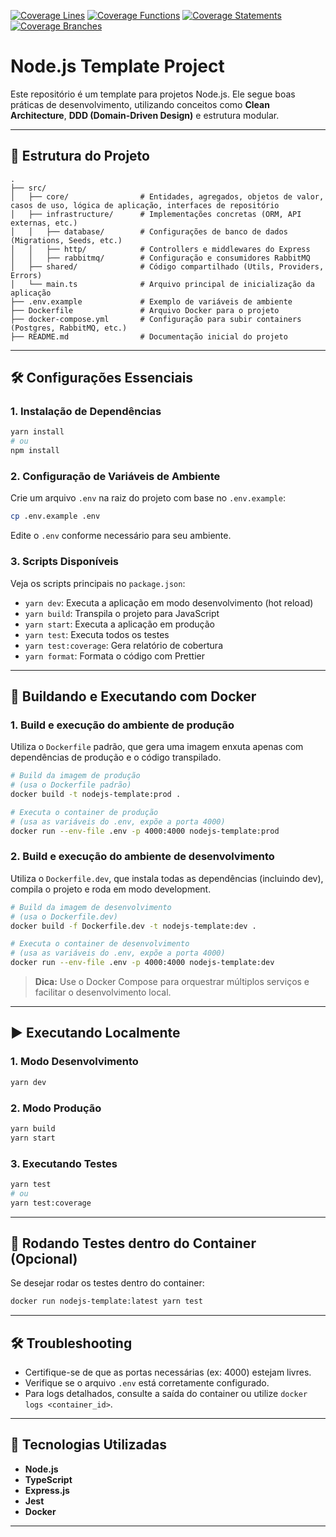 [![Coverage Lines](https://img.shields.io/endpoint?url=https://raw.githubusercontent.com/omarcosdn/nodejs-template/blob/main/.coverage/coverage-badge.json&label=lines&query=$.total.lines.pct)](https://github.com/omarcosdn/nodejs-template/tree/main)
[![Coverage Functions](https://img.shields.io/endpoint?url=https://raw.githubusercontent.com/omarcosdn/nodejs-template/main/.coverage/coverage-badge.json&label=functions&query=$.total.functions.pct)](https://github.com/omarcosdn/nodejs-template/tree/main)
[![Coverage Statements](https://img.shields.io/endpoint?url=https://raw.githubusercontent.com/omarcosdn/nodejs-template/main/.coverage/coverage-badge.json&label=statements&query=$.total.statements.pct)](https://github.com/omarcosdn/nodejs-template/tree/main)
[![Coverage Branches](https://img.shields.io/endpoint?url=https://raw.githubusercontent.com/omarcosdn/nodejs-template/main/.coverage/coverage-badge.json&label=branches&query=$.total.branches.pct)](https://github.com/omarcosdn/nodejs-template/tree/main)

# Node.js Template Project

Este repositório é um template para projetos Node.js. Ele segue boas práticas de desenvolvimento, utilizando conceitos como **Clean Architecture**, **DDD (Domain-Driven Design)** e estrutura modular.

---

## 🌳 Estrutura do Projeto

```plaintext
.
├── src/
│   ├── core/                # Entidades, agregados, objetos de valor, casos de uso, lógica de aplicação, interfaces de repositório
│   ├── infrastructure/      # Implementações concretas (ORM, API externas, etc.)
│   │   ├── database/        # Configurações de banco de dados (Migrations, Seeds, etc.)
│   │   ├── http/            # Controllers e middlewares do Express
│   │   ├── rabbitmq/        # Configuração e consumidores RabbitMQ
│   ├── shared/              # Código compartilhado (Utils, Providers, Errors)
│   └── main.ts              # Arquivo principal de inicialização da aplicação
├── .env.example             # Exemplo de variáveis de ambiente
├── Dockerfile               # Arquivo Docker para o projeto
├── docker-compose.yml       # Configuração para subir containers (Postgres, RabbitMQ, etc.)
├── README.md                # Documentação inicial do projeto
```

---

## 🛠️ Configurações Essenciais

### 1. **Instalação de Dependências**

```bash
yarn install
# ou
npm install
```

### 2. **Configuração de Variáveis de Ambiente**

Crie um arquivo `.env` na raiz do projeto com base no `.env.example`:

```bash
cp .env.example .env
```

Edite o `.env` conforme necessário para seu ambiente.

### 3. **Scripts Disponíveis**

Veja os scripts principais no `package.json`:

- `yarn dev`: Executa a aplicação em modo desenvolvimento (hot reload)
- `yarn build`: Transpila o projeto para JavaScript
- `yarn start`: Executa a aplicação em produção
- `yarn test`: Executa todos os testes
- `yarn test:coverage`: Gera relatório de cobertura
- `yarn format`: Formata o código com Prettier

---

## 🐳 Buildando e Executando com Docker

### 1. **Build e execução do ambiente de produção**

Utiliza o `Dockerfile` padrão, que gera uma imagem enxuta apenas com dependências de produção e o código transpilado.

```bash
# Build da imagem de produção
# (usa o Dockerfile padrão)
docker build -t nodejs-template:prod .

# Executa o container de produção
# (usa as variáveis do .env, expõe a porta 4000)
docker run --env-file .env -p 4000:4000 nodejs-template:prod
```

### 2. **Build e execução do ambiente de desenvolvimento**

Utiliza o `Dockerfile.dev`, que instala todas as dependências (incluindo dev), compila o projeto e roda em modo development.

```bash
# Build da imagem de desenvolvimento
# (usa o Dockerfile.dev)
docker build -f Dockerfile.dev -t nodejs-template:dev .

# Executa o container de desenvolvimento
# (usa as variáveis do .env, expõe a porta 4000)
docker run --env-file .env -p 4000:4000 nodejs-template:dev
```

> **Dica:** Use o Docker Compose para orquestrar múltiplos serviços e facilitar o desenvolvimento local.

---

## ▶️ Executando Localmente

### 1. **Modo Desenvolvimento**

```bash
yarn dev
```

### 2. **Modo Produção**

```bash
yarn build
yarn start
```

### 3. **Executando Testes**

```bash
yarn test
# ou
yarn test:coverage
```

---

## 🧪 Rodando Testes dentro do Container (Opcional)

Se desejar rodar os testes dentro do container:

```bash
docker run nodejs-template:latest yarn test
```

---

## 🛠️ Troubleshooting

- Certifique-se de que as portas necessárias (ex: 4000) estejam livres.
- Verifique se o arquivo `.env` está corretamente configurado.
- Para logs detalhados, consulte a saída do container ou utilize `docker logs <container_id>`.

---

## 🔧 Tecnologias Utilizadas

- **Node.js**
- **TypeScript**
- **Express.js**
- **Jest**
- **Docker**

---
